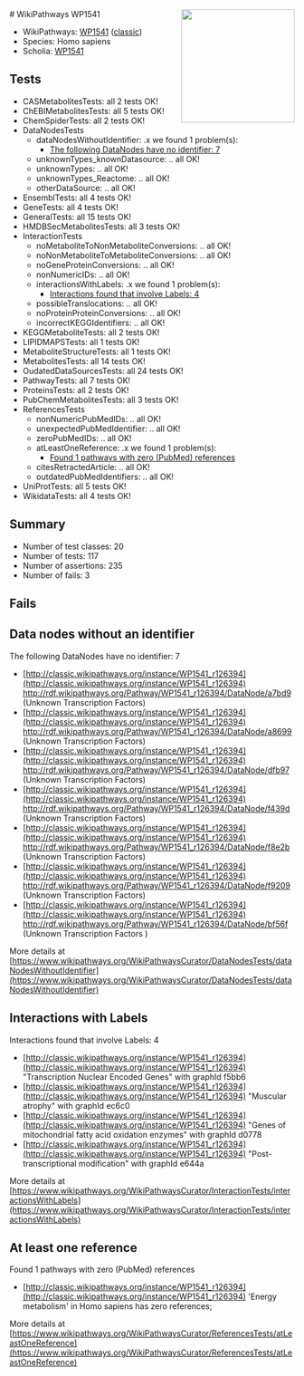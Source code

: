 <img style="float: right; width: 200px" src="https://upload.wikimedia.org/wikipedia/commons/thumb/8/83/Wplogo_with_text_500.png/640px-Wplogo_with_text_500.png" />
# WikiPathways WP1541

* WikiPathways: [WP1541](https://wikipathways.org/pathways/WP1541) ([classic](https://classic.wikipathways.org/instance/WP1541))
* Species: Homo sapiens
* Scholia: [WP1541](https://scholia.toolforge.org/wikipathways/WP1541)
## Tests
* CASMetabolitesTests: all 2 tests OK!
* ChEBIMetabolitesTests: all 5 tests OK!
* ChemSpiderTests: all 2 tests OK!
* DataNodesTests
    * dataNodesWithoutIdentifier: .x we found 1 problem(s):
        * [The following DataNodes have no identifier: 7](#d2d32fa6)
    * unknownTypes_knownDatasource: .. all OK!
    * unknownTypes: .. all OK!
    * unknownTypes_Reactome: .. all OK!
    * otherDataSource: .. all OK!
* EnsemblTests: all 4 tests OK!
* GeneTests: all 4 tests OK!
* GeneralTests: all 15 tests OK!
* HMDBSecMetabolitesTests: all 3 tests OK!
* InteractionTests
    * noMetaboliteToNonMetaboliteConversions: .. all OK!
    * noNonMetaboliteToMetaboliteConversions: .. all OK!
    * noGeneProteinConversions: .. all OK!
    * nonNumericIDs: .. all OK!
    * interactionsWithLabels: .x we found 1 problem(s):
        * [Interactions found that involve Labels: 4](#630d267b)
    * possibleTranslocations: .. all OK!
    * noProteinProteinConversions: .. all OK!
    * incorrectKEGGIdentifiers: .. all OK!
* KEGGMetaboliteTests: all 2 tests OK!
* LIPIDMAPSTests: all 1 tests OK!
* MetaboliteStructureTests: all 1 tests OK!
* MetabolitesTests: all 14 tests OK!
* OudatedDataSourcesTests: all 24 tests OK!
* PathwayTests: all 7 tests OK!
* ProteinsTests: all 2 tests OK!
* PubChemMetabolitesTests: all 3 tests OK!
* ReferencesTests
    * nonNumericPubMedIDs: .. all OK!
    * unexpectedPubMedIdentifier: .. all OK!
    * zeroPubMedIDs: .. all OK!
    * atLeastOneReference: .x we found 1 problem(s):
        * [Found 1 pathways with zero (PubMed) references](#d0a459f0)
    * citesRetractedArticle: .. all OK!
    * outdatedPubMedIdentifiers: .. all OK!
* UniProtTests: all 5 tests OK!
* WikidataTests: all 4 tests OK!


## Summary

* Number of test classes: 20
* Number of tests: 117
* Number of assertions: 235
* Number of fails: 3

## Fails

<a name="d2d32fa6" />

## Data nodes without an identifier

The following DataNodes have no identifier: 7

* [http://classic.wikipathways.org/instance/WP1541_r126394](http://classic.wikipathways.org/instance/WP1541_r126394) http://rdf.wikipathways.org/Pathway/WP1541_r126394/DataNode/a7bd9 (Unknown Transcription Factors)
* [http://classic.wikipathways.org/instance/WP1541_r126394](http://classic.wikipathways.org/instance/WP1541_r126394) http://rdf.wikipathways.org/Pathway/WP1541_r126394/DataNode/a8699 (Unknown Transcription Factors)
* [http://classic.wikipathways.org/instance/WP1541_r126394](http://classic.wikipathways.org/instance/WP1541_r126394) http://rdf.wikipathways.org/Pathway/WP1541_r126394/DataNode/dfb97 (Unknown Transcription Factors)
* [http://classic.wikipathways.org/instance/WP1541_r126394](http://classic.wikipathways.org/instance/WP1541_r126394) http://rdf.wikipathways.org/Pathway/WP1541_r126394/DataNode/f439d (Unknown Transcription Factors)
* [http://classic.wikipathways.org/instance/WP1541_r126394](http://classic.wikipathways.org/instance/WP1541_r126394) http://rdf.wikipathways.org/Pathway/WP1541_r126394/DataNode/f8e2b (Unknown Transcription Factors)
* [http://classic.wikipathways.org/instance/WP1541_r126394](http://classic.wikipathways.org/instance/WP1541_r126394) http://rdf.wikipathways.org/Pathway/WP1541_r126394/DataNode/f9209 (Unknown Transcription Factors)
* [http://classic.wikipathways.org/instance/WP1541_r126394](http://classic.wikipathways.org/instance/WP1541_r126394) http://rdf.wikipathways.org/Pathway/WP1541_r126394/DataNode/bf56f (Unknown Transcription Factors )


More details at [https://www.wikipathways.org/WikiPathwaysCurator/DataNodesTests/dataNodesWithoutIdentifier](https://www.wikipathways.org/WikiPathwaysCurator/DataNodesTests/dataNodesWithoutIdentifier)

<a name="630d267b" />

## Interactions with Labels

Interactions found that involve Labels: 4

* [http://classic.wikipathways.org/instance/WP1541_r126394](http://classic.wikipathways.org/instance/WP1541_r126394) "Transcription Nuclear 
Encoded Genes" with graphId f5bb6
* [http://classic.wikipathways.org/instance/WP1541_r126394](http://classic.wikipathways.org/instance/WP1541_r126394) "Muscular atrophy" with graphId ec6c0
* [http://classic.wikipathways.org/instance/WP1541_r126394](http://classic.wikipathways.org/instance/WP1541_r126394) "Genes of mitochondrial 
fatty acid oxidation
enzymes" with graphId d0778
* [http://classic.wikipathways.org/instance/WP1541_r126394](http://classic.wikipathways.org/instance/WP1541_r126394) "Post-transcriptional modification" with graphId e644a


More details at [https://www.wikipathways.org/WikiPathwaysCurator/InteractionTests/interactionsWithLabels](https://www.wikipathways.org/WikiPathwaysCurator/InteractionTests/interactionsWithLabels)

<a name="d0a459f0" />

## At least one reference

Found 1 pathways with zero (PubMed) references

* [http://classic.wikipathways.org/instance/WP1541_r126394](http://classic.wikipathways.org/instance/WP1541_r126394) 'Energy metabolism' in Homo sapiens has zero references; 


More details at [https://www.wikipathways.org/WikiPathwaysCurator/ReferencesTests/atLeastOneReference](https://www.wikipathways.org/WikiPathwaysCurator/ReferencesTests/atLeastOneReference)

